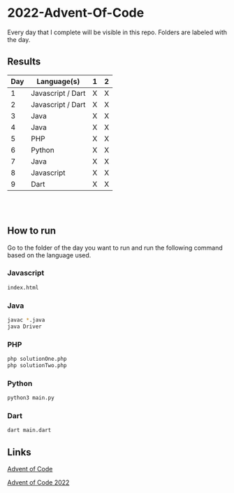 # 2022-Advent-Of-Code

Every day that I complete will be visible in this repo. Folders are labeled with the day.

## Results

| Day | Language(s)       | 1   | 2   |
| --- | ----------------- | --- | --- |
| 1   | Javascript / Dart | X   | X   |
| 2   | Javascript / Dart | X   | X   |
| 3   | Java              | X   | X   |
| 4   | Java              | X   | X   |
| 5   | PHP               | X   | X   |
| 6   | Python            | X   | X   |
| 7   | Java              | X   | X   |
| 8   | Javascript        | X   | X   |
| 9   | Dart              | X   | X   |

<br>
<br>

## How to run

Go to the folder of the day you want to run and run the following command based on the language used.

### Javascript

```bash
index.html
```

### Java

```bash
javac *.java
java Driver
```

### PHP

```bash
php solutionOne.php
php solutionTwo.php
```

### Python

```bash
python3 main.py
```

### Dart

```bash
dart main.dart
```

## Links

[Advent of Code](https://adventofcode.com/)

[Advent of Code 2022](https://adventofcode.com/2022)
